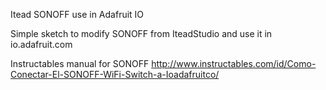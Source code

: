 Itead SONOFF use in  Adafruit IO

Simple sketch to modify SONOFF from IteadStudio and use it in io.adafruit.com

Instructables manual for SONOFF
http://www.instructables.com/id/Como-Conectar-El-SONOFF-WiFi-Switch-a-Ioadafruitco/
